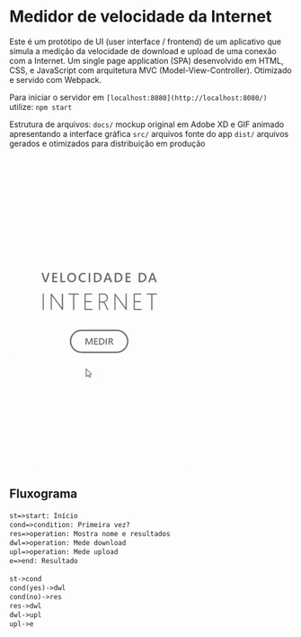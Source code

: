 # Medidor de velocidade da Internet
Este é um protótipo de UI (user interface / frontend) de um aplicativo que simula a medição da velocidade de download e upload de uma conexão com a Internet.
Um single page application (SPA) desenvolvido em HTML, CSS, e JavaScript com arquitetura MVC (Model-View-Controller).
Otimizado e servido com Webpack.

Para iniciar o servidor em `[localhost:8080](http://localhost:8080/)` utilize:
`npm start`

Estrutura de arquivos:
`docs/` mockup original em Adobe XD e GIF animado apresentando a interface gráfica
`src/` arquivos fonte do app
`dist/` arquivos gerados e otimizados para distribuição em produção

![](docs/speedtest-app-mockup.gif)

## Fluxograma
```flow
st=>start: Início
cond=>condition: Primeira vez?
res=>operation: Mostra nome e resultados
dwl=>operation: Mede download
upl=>operation: Mede upload
e=>end: Resultado

st->cond
cond(yes)->dwl
cond(no)->res
res->dwl
dwl->upl
upl->e
```